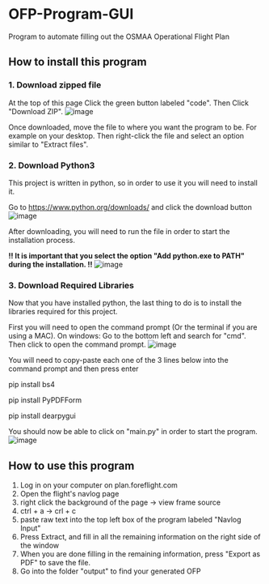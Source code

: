 # OFP-Program-GUI
Program to automate filling out the OSMAA Operational Flight Plan

## How to install this program
### 1. Download zipped file
At the top of this page Click the green button labeled "code". Then Click "Download ZIP".
![image](https://github.com/user-attachments/assets/76a53753-5966-45e8-b020-3af8077f92e2)

Once downloaded, move the file to where you want the program to be. For example on your desktop. 
Then right-click the file and select an option similar to "Extract files".

### 2. Download Python3
This project is written in python, so in order to use it you will need to install it.

Go to https://www.python.org/downloads/ and click the download button
![image](https://github.com/user-attachments/assets/031b6f65-386e-4210-9851-44c2b43253bf)

After downloading, you will need to run the file in order to start the installation process.

**!! It is important that you select the option "Add python.exe to PATH" during the installation. !!**
![image](https://github.com/user-attachments/assets/859278b4-271e-44d9-97ae-9fa3449145f9)


### 3. Download Required Libraries
Now that you have installed python, the last thing to do is to install the libraries required for this project.

First you will need to open the command prompt (Or the terminal if you are using a MAC).
On windows: Go to the bottom left and search for "cmd". Then click to open the command prompt.
![image](https://github.com/user-attachments/assets/e51ce63e-0106-4d81-9cd5-3f95600f0418)

You will need to copy-paste each one of the 3 lines below into the command prompt and then press enter

pip install bs4

pip install PyPDFForm

pip install dearpygui

You should now be able to click on "main.py" in order to start the program.
![image](https://github.com/user-attachments/assets/5125b5e4-d41e-4ebe-915a-35dba51e00c8)


## How to use this program
1. Log in on your computer on plan.foreflight.com
1. Open the flight's navlog page
2. right click the background of the page -> view frame source
3. ctrl + a -> crl + c
4. paste raw text into the top left box of the program labeled "Navlog Input"
6. Press Extract, and fill in all the remaining information on the right side of the window
7. When you are done filling in the remaining information, press "Export as PDF" to save the file.
8. Go into the folder "output" to find your generated OFP
